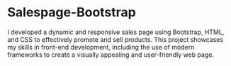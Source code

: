 # Salespage-Bootstrap
I developed a dynamic and responsive sales page using Bootstrap, HTML, and CSS to effectively promote and sell products. This project showcases my skills in front-end development, including the use of modern frameworks to create a visually appealing and user-friendly web page.
